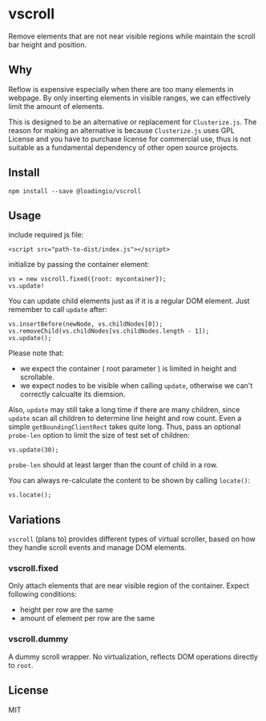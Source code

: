 # vscroll

Remove elements that are not near visible regions while maintain the scroll bar height and position.


## Why

Reflow is expensive especially when there are too many elements in webpage. By only inserting elements in visible ranges, we can effectively limit the amount of elements.

This is designed to be an alternative or replacement for `Clusterize.js`. The reason for making an alternative is because `Clusterize.js` uses GPL License and you have to purchase license for commercial use, thus is not suitable as a fundamental dependency of other open source projects.


## Install

    npm install --save @loadingio/vscroll


## Usage

include required js file:

    <script src="path-to-dist/index.js"></script>


initialize by passing the container element:

    vs = new vscroll.fixed({root: mycontainer});
    vs.update!


You can update child elements just as if it is a regular DOM element. Just remember to call `update` after:

    vs.insertBefore(newNode, vs.childNodes[0]);
    vs.removeChild(vs.childNodes[vs.childNodes.length - 1]);
    vs.update();


Please note that:

 - we expect the container ( root parameter ) is limited in height and scrollable.
 - we expect nodes to be visible when calling `update`, otherwise we can't correctly calcualte its diemsion.

Also, `update` may still take a long time if there are many children, since `update` scan all children to determine line height and row count. Even a simple `getBoundingClientRect` takes quite long. Thus, pass an optional `probe-len` option to limit the size of test set of children:

    vs.update(30);

`probe-len` should at least larger than the count of child in a row.


You can always re-calculate the content to be shown by calling `locate()`:

    vs.locate();


## Variations

`vscroll` (plans to) provides different types of virtual scroller, based on how they handle scroll events and manage DOM elements.


### vscroll.fixed

Only attach elements that are near visible region of the container. Expect following conditions:

 - height per row are the same
 - amount of element per row are the same


### vscroll.dummy

A dummy scroll wrapper. No virtualization, reflects DOM operations directly to `root`.


## License

MIT
